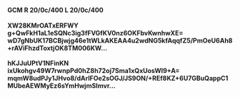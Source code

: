 #### GCM R 20/0c/400 L 20/0c/400
**XW28KMrOATxERFWY**<br/>**g+QwFkH1aL1eSQNc3ig3fFVGfKV0nz6OKFbvKwnhwXE=**<br/>**wD7gNbUK17BCBjwjg46e1tWLkAKEAA4u2wdNG5kfAqqfZ5/PmOeU6Ah8+rAViFhzdToxtjOK8TM006KW...**<br/><br/>
**hKJJuUPtV1NFinKN**<br/>**ixUkohgv49W7rwnpPd0hZ8h72oj7Sma1xQxUosWI9+A=**<br/>**mqmW8udPJy1JHvo8/dArlFOe2sOGJ/JS9ON/+REf8KZ+6U7GBuQappC1MUbeAEWMyEz6sYmHwjmSImvr...**